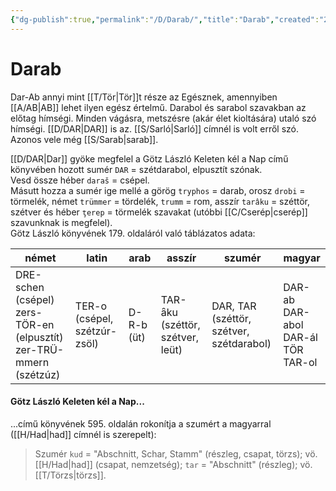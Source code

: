 ```yaml
---
{"dg-publish":true,"permalink":"/D/Darab/","title":"Darab","created":"2025-03-30T00:44","updated":"2025-09-29T16:50"}
---
```



# Darab

Dar-Ab annyi mint [[T/Tör\|Tör]]t része az Egésznek, amennyiben [[A/AB\|AB]] lehet ilyen egész értelmű. Darabol és sarabol szavakban az előtag hímségi. Minden vágásra, metszésre (akár élet kioltására) utaló szó hímségi. [[D/DAR\|DAR]] is az. [[S/Sarló\|Sarló]] címnél is volt erről szó.  
Azonos vele még [[S/Sarab\|sarab]].  

[[D/DAR\|Dar]] gyöke megfelel a Götz László Keleten kél a Nap című könyvében hozott sumér `DAR` = szétdarabol, elpusztít szónak.  
Vesd össze héber `daraš` = csépel.  
Másutt hozza a sumér ige mellé a görög `tryphos` = darab, orosz `drobi` = törmelék, német `trümmer` = tördelék, `trumm` = rom, asszír `tarâku` = széttör, szétver és héber `ţerep` = törmelék szavakat (utóbbi [[C/Cserép\|cserép]] szavunknak is megfelel).  
Götz László könyvének 179. oldaláról való táblázatos adata:  

| német                                                                          | latin                           | arab       | asszír                              | szumér                                      | magyar                                        |
| ------------------------------------------------------------------------------ | ------------------------------- | ---------- | ----------------------------------- | ------------------------------------------- | --------------------------------------------- |
| DRE-schen<br>(csépel)<br>zers-TÖR-en<br>(elpusztít)<br>zer-TRÜ-mmern (szétzúz) | TER-o<br>(csépel, szétzúr-zsöl) | D-R-b (üt) | TAR-ȃku<br>(széttör, szétver, leüt) | DAR, TAR<br>(széttör, szétver, szétdarabol) | DAR-ab<br>DAR-abol<br>DAR-ál<br>TÖR<br>TAR-ol |

#### Götz László Keleten kél a Nap...

...című könyvének 595. oldalán rokonítja a szumért a magyarral ([[H/Had\|had]] címnél is szerepelt):  
> Szumér `kud` = "Abschnitt, Schar, Stamm" (részleg, csapat, törzs); vö. [[H/Had\|had]] (csapat, nemzetség); `tar` = "Abschnitt" (részleg); vö. [[T/Törzs\|törzs]].

  